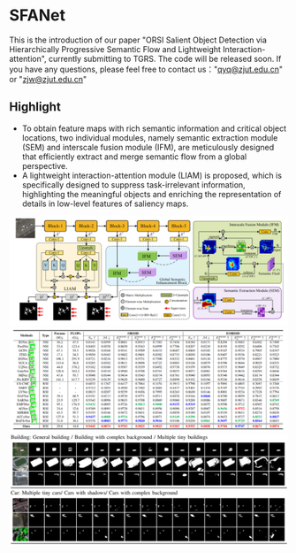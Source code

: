 # SFANet
This is the introduction of our paper "ORSI Salient Object Detection via Hierarchically Progressive Semantic Flow and Lightweight Interaction-attention", currently submitting to TGRS. The code will be released soon. If you have any questions, please feel free to contact us："qyq@zjut.edu.cn" or "zjw@zjut.edu.cn"
## Highlight 
* To obtain feature maps with rich semantic information and critical object locations, two individual modules, namely semantic extraction module (SEM) and interscale fusion module (IFM), are meticulously designed that efficiently extract and merge semantic flow from a global
perspective.
* A lightweight interaction-attention module (LIAM) is proposed, which is specifically designed to suppress task-irrelevant information, highlighting the meaningful objects and enriching the representation of details in low-level features of saliency maps. 

<p float="left">
  <img src="/img/framework.jpg" width="800" />
  <img src="/img/result2.jpg" width="800" />
  <img src="/img/result3.jpg" width="800" />
</p>

<!-- ## Viusal results on WDC dataset with 90% missing
![image](https://github.com/ZhengJianwei2/SFANet/img/result2.png)
<!-- ## The spectral and spatial consistency on WDC data under 90% missing rate.
![image](https://github.com/ZhengJianwei2/WHGL/blob/main/img/10SMF_125-28WHGL_b40.png) -->
